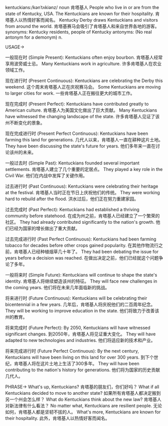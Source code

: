 kentuckians:/kənˈtʌkiənz/
noun
肯塔基人
People who live in or are from the state of Kentucky, USA.
The Kentuckians are known for their hospitality.  肯塔基人以热情好客而闻名。
Kentucky Derby draws Kentuckians and visitors from around the world. 肯塔基赛马会吸引了肯塔基人和来自世界各地的游客。
synonyms: Kentucky residents, people of Kentucky
antonyms:  (No real antonym for a demonym)
n.


USAGE->

一般现在时 (Simple Present):
Kentuckians often enjoy bourbon. 肯塔基人经常享用波旁威士忌。
Many Kentuckians work in agriculture. 许多肯塔基人在农业领域工作。

现在进行时 (Present Continuous):
Kentuckians are celebrating the Derby this weekend.  这个周末肯塔基人正在庆祝赛马会。
Some Kentuckians are moving to larger cities for work. 一些肯塔基人正在搬往更大的城市工作。

现在完成时 (Present Perfect):
Kentuckians have contributed greatly to American culture. 肯塔基人为美国文化做出了巨大贡献。
Many Kentuckians have witnessed the changing landscape of the state. 许多肯塔基人见证了该州不断变化的景象。

现在完成进行时 (Present Perfect Continuous):
Kentuckians have been farming this land for generations. 几代人以来，肯塔基人一直在耕种这片土地。
They have been discussing the state's future for years.  他们多年来一直在讨论该州的未来。


一般过去时 (Simple Past):
Kentuckians founded several important settlements. 肯塔基人建立了几个重要的定居点。
They played a key role in the Civil War. 他们在内战中发挥了关键作用。

过去进行时 (Past Continuous):
Kentuckians were celebrating their heritage at the festival. 肯塔基人当时正在节日上庆祝他们的传统。
They were working hard to rebuild after the flood. 洪水过后，他们正在努力重建家园。


过去完成时 (Past Perfect):
Kentuckians had established a thriving community before statehood. 在成为州之前，肯塔基人已经建立了一个繁荣的社区。
They had already contributed significantly to the nation's growth.  他们已经为国家的增长做出了重大贡献。


过去完成进行时 (Past Perfect Continuous):
Kentuckians had been farming tobacco for decades before other crops gained popularity. 在其他作物流行之前，肯塔基人已经种植烟草几十年了。
They had been debating the issue for years before a decision was reached. 在做出决定之前，他们已经就这个问题争论了多年。


一般将来时 (Simple Future):
Kentuckians will continue to shape the state's identity. 肯塔基人将继续塑造该州的特征。
They will face new challenges in the coming years.  他们将在未来几年面临新的挑战。


将来进行时 (Future Continuous):
Kentuckians will be celebrating their bicentennial in a few years.  几年后，肯塔基人将庆祝他们的二百周年纪念。
They will be working to improve education in the state.  他们将致力于改善该州的教育。


将来完成时 (Future Perfect):
By 2050, Kentuckians will have witnessed significant changes. 到2050年，肯塔基人将见证重大变化。
They will have adapted to new technologies and industries. 他们将适应新的技术和产业。


将来完成进行时 (Future Perfect Continuous):
By the next century, Kentuckians will have been living on this land for over 300 years.  到下个世纪，肯塔基人将在这片土地上生活了300多年。
They will have been contributing to the nation's history for generations. 他们将为国家的历史贡献几代人。


PHRASE->
What's up, Kentuckians?  肯塔基的朋友们，你们好吗？
What if all Kentuckians decided to move to another state? 如果所有肯塔基人都决定搬到另一个州会怎么样？
What do Kentuckians think about the new law? 肯塔基人对新法律有什么看法？
No matter what, Kentuckians are resilient people. 无论如何，肯塔基人都是坚韧不拔的人。
What's more, Kentuckians are known for their hospitality. 此外，肯塔基人以热情好客而闻名。
